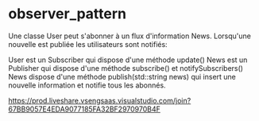 # observer_pattern
Une classe User peut s'abonner à un flux d'information News. Lorsqu'une nouvelle est publiée les utilisateurs sont notifiés:

User est un Subscriber qui dispose d'une méthode update()
News est un Publisher qui dispose d'une méthode subscribe() et notifySubscribers()
News dispose d'une méthode publish(std::string news) qui insert une nouvelle information et notifie tous les abonnés.

https://prod.liveshare.vsengsaas.visualstudio.com/join?67BB9057E4EDA9077185FA32BF2970970B4F